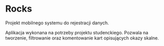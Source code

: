 # Rocks
Projekt mobilnego systemu do rejestracji danych.

Aplikacja wykonana na potrzeby projektu studenckiego.
Pozwala na tworzenie, filtrowanie oraz komentowanie kart opisujących okazy skalne.
